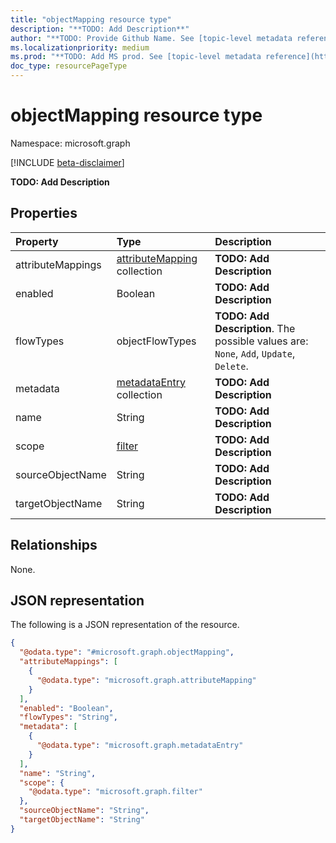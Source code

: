 ```yaml
---
title: "objectMapping resource type"
description: "**TODO: Add Description**"
author: "**TODO: Provide Github Name. See [topic-level metadata reference](https://msgo.azurewebsites.net/add/document/guidelines/metadata.html#topic-level-metadata)**"
ms.localizationpriority: medium
ms.prod: "**TODO: Add MS prod. See [topic-level metadata reference](https://msgo.azurewebsites.net/add/document/guidelines/metadata.html#topic-level-metadata)**"
doc_type: resourcePageType
---
```


# objectMapping resource type

Namespace: microsoft.graph

[!INCLUDE [beta-disclaimer](../../includes/beta-disclaimer.md)]

**TODO: Add Description**

## Properties
|Property|Type|Description|
|:---|:---|:---|
|attributeMappings|[attributeMapping](../resources/synchronization-attributemapping.md) collection|**TODO: Add Description**|
|enabled|Boolean|**TODO: Add Description**|
|flowTypes|objectFlowTypes|**TODO: Add Description**. The possible values are: `None`, `Add`, `Update`, `Delete`.|
|metadata|[metadataEntry](../resources/synchronization-metadataentry.md) collection|**TODO: Add Description**|
|name|String|**TODO: Add Description**|
|scope|[filter](../resources/synchronization-filter.md)|**TODO: Add Description**|
|sourceObjectName|String|**TODO: Add Description**|
|targetObjectName|String|**TODO: Add Description**|

## Relationships
None.

## JSON representation
The following is a JSON representation of the resource.
<!-- {
  "blockType": "resource",
  "@odata.type": "microsoft.graph.objectMapping"
}
-->
``` json
{
  "@odata.type": "#microsoft.graph.objectMapping",
  "attributeMappings": [
    {
      "@odata.type": "microsoft.graph.attributeMapping"
    }
  ],
  "enabled": "Boolean",
  "flowTypes": "String",
  "metadata": [
    {
      "@odata.type": "microsoft.graph.metadataEntry"
    }
  ],
  "name": "String",
  "scope": {
    "@odata.type": "microsoft.graph.filter"
  },
  "sourceObjectName": "String",
  "targetObjectName": "String"
}
```


